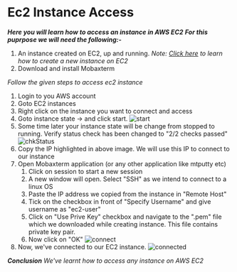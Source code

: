# Ec2 Instance Access
***Here you will learn how to access an instance in AWS EC2***
***For this puprpose we will need the following:-***
1. An instance created on EC2, up and running. 
   *Note: [Click here](https://github.com/prem1204/Pranay-Assignments/blob/aws-cloud/aws-services/ec2-instance-creation.md) to learn how to create a new instance on EC2*
2. Download and install Mobaxterm

*Follow the given steps to access ec2 instance*
1. Login to you AWS account
2. Goto EC2 instances
3. Right click on the instance you want to connect and access
4. Goto instance state -> and click start. 
    ![start](https://github.com/prem1204/Pranay-Assignments/blob/aws-cloud/images/ec2/start/start.PNG)
5. Some time later your instance state will be change from stopped to running. Verify status check has been changed to "2/2 checks passed"
   ![chkStatus](https://github.com/prem1204/Pranay-Assignments/blob/aws-cloud/images/ec2/start/checkStatus.PNG)
6. Copy the IP highlighted in above image. We will use this IP to connect to our instance
7. Open Mobaxterm application (or any other application like mtputty etc)
   1. Click on session to start a new session
   2. A new window will open. Select "SSH" as we intend to connect to a linux OS
   3. Paste the IP address we copied from the instance in "Remote Host"
   4. Tick on the checkbox in front of "Specify Username" and give username as "ec2-user"
   5. Click on "Use Prive Key" checkbox and navigate to the "<filename>.pem" file which we downloaded while creating instance. This file contains private key pair.
   6. Now click on "OK"
   ![connect](https://github.com/prem1204/Pranay-Assignments/blob/aws-cloud/images/ec2/start/MConnect.PNG)
8. Now, we've connected to our EC2 instance.
   ![connected](https://github.com/prem1204/Pranay-Assignments/blob/aws-cloud/images/ec2/start/connected.PNG)

***Conclusion***
*We've learnt how to access any instance on AWS EC2*